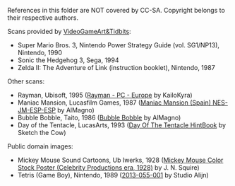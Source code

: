 References in this folder are NOT covered by CC-SA. Copyright belongs to their respective authors. 

Scans provided by [VideoGameArt&Tidbits](https://twitter.com/VGArtAndTidbits):

- Super Mario Bros. 3, Nintendo Power Strategy Guide (vol. SG1/NP13), Nintendo, 1990
- Sonic the Hedgehog 3, Sega, 1994
- Zelda II: The Adventure of Link (instruction booklet), Nintendo, 1987

Other scans:

- Rayman, Ubisoft, 1995 ([Rayman - PC - Europe](https://archive.org/details/rayman-pc-europe) by KailoKyra)
- Maniac Mansion, Lucasfilm Games, 1987 ([Maniac Mansion (Spain) NES-JM-ESP-ESP](https://archive.org/details/nes-jm-esp-esp-covers_RAW) by AlMagno)
- Bubble Bobble, Taito, 1986 ([Bubble Bobble](https://archive.org/details/arcadeflyer_bubble-bobble_alt) by AlMagno)
- Day of the Tentacle, LucasArts, 1993 ([Day Of The Tentacle HintBook](https://archive.org/details/Day_Of_The_Tentacle_HintBook) by Sketch the Cow)

Public domain images:

- Mickey Mouse Sound Cartoons, Ub Iwerks, 1928 ([Mickey Mouse Color Stock Poster (Celebrity Productions era, 1928)](https://commons.wikimedia.org/wiki/File:Mickey_Mouse_Color_Stock_Poster_(Celebrity_Productions_era,_1928).jpg) by J. N. Squire)
- Tetris (Game Boy), Nintendo, 1989 ([2013-055-001](https://www.flickr.com/photos/studioalijn/14972106744) by Studio Alijn)
